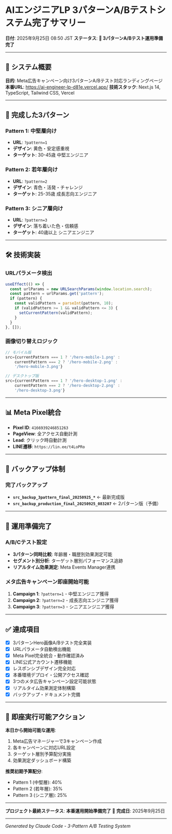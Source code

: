 # AIエンジニアLP 3パターンA/Bテストシステム完了サマリー

**日付**: 2025年9月25日 08:50 JST
**ステータス**: **🎉 3パターンA/Bテスト運用準備完了**

---

## 🚀 システム概要

**目的**: Meta広告キャンペーン向け3パターンA/Bテスト対応ランディングページ
**本番URL**: https://ai-engineer-lp-d81e.vercel.app/
**技術スタック**: Next.js 14, TypeScript, Tailwind CSS, Vercel

---

## 🎯 完成した3パターン

### Pattern 1: 中堅層向け
- **URL**: `?pattern=1`
- **デザイン**: 黄色・安定感重視
- **ターゲット**: 30-45歳 中堅エンジニア

### Pattern 2: 若年層向け
- **URL**: `?pattern=2`
- **デザイン**: 青色・活発・チャレンジ
- **ターゲット**: 25-35歳 成長志向エンジニア

### Pattern 3: シニア層向け
- **URL**: `?pattern=3`
- **デザイン**: 落ち着いた色・信頼感
- **ターゲット**: 40歳以上 シニアエンジニア

---

## 🛠️ 技術実装

### URLパラメータ検出
```typescript
useEffect(() => {
  const urlParams = new URLSearchParams(window.location.search);
  const pattern = urlParams.get('pattern');
  if (pattern) {
    const validPattern = parseInt(pattern, 10);
    if (validPattern >= 1 && validPattern <= 3) {
      setCurrentPattern(validPattern);
    }
  }
}, []);
```

### 画像切り替えロジック
```typescript
// モバイル版
src={currentPattern === 1 ? '/hero-mobile-1.png' :
    currentPattern === 2 ? '/hero-mobile-2.png' :
    '/hero-mobile-3.png'}

// デスクトップ版
src={currentPattern === 1 ? '/hero-desktop-1.png' :
    currentPattern === 2 ? '/hero-desktop-2.png' :
    '/hero-desktop-3.png'}
```

---

## 📊 Meta Pixel統合

- **Pixel ID**: `4166939246851263`
- **PageView**: 全アクセス自動計測
- **Lead**: クリック時自動計測
- **LINE遷移**: `https://lin.ee/t4LoPRo`

---

## 📁 バックアップ体制

### 完了バックアップ
- **`src_backup_3pattern_final_20250925_*`** ← 最新完成版
- **`src_backup_production_final_20250925_083207`** ← 2パターン版（予備）

---

## 🎯 運用準備完了

### A/B/Cテスト設定
- **3パターン同時比較**: 年齢層・職歴別効果測定可能
- **セグメント別分析**: ターゲット層別パフォーマンス追跡
- **リアルタイム効果測定**: Meta Events Manager連携

### メタ広告キャンペーン即座開始可能
1. **Campaign 1**: `?pattern=1` - 中堅エンジニア獲得
2. **Campaign 2**: `?pattern=2` - 成長志向エンジニア獲得
3. **Campaign 3**: `?pattern=3` - シニアエンジニア獲得

---

## ✅ 達成項目

- [x] 3パターンHero画像A/Bテスト完全実装
- [x] URLパラメータ自動検出機能
- [x] Meta Pixel完全統合・動作確認済み
- [x] LINE公式アカウント遷移機能
- [x] レスポンシブデザイン完全対応
- [x] 本番環境デプロイ・公開アクセス確認
- [x] 3つのメタ広告キャンペーン設定可能状態
- [x] リアルタイム効果測定体制構築
- [x] バックアップ・ドキュメント完備

---

## 🚀 即座実行可能アクション

**本日から開始可能な運用**:
1. Meta広告マネージャーで3キャンペーン作成
2. 各キャンペーンに対応URL設定
3. ターゲット層別予算配分実施
4. 効果測定ダッシュボード構築

**推奨初期予算配分**:
- Pattern 1 (中堅層): 40%
- Pattern 2 (若年層): 35%
- Pattern 3 (シニア層): 25%

---

**プロジェクト最終ステータス**: **本番運用開始準備完了** 🎉
**完成日**: 2025年9月25日

---

*Generated by Claude Code - 3-Pattern A/B Testing System*